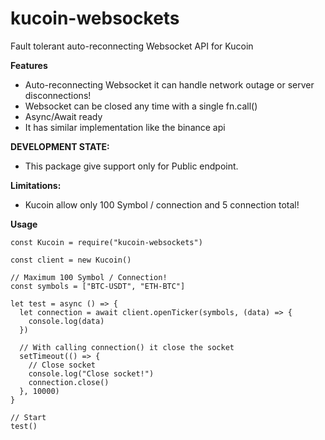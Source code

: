 # kucoin-websockets

Fault tolerant auto-reconnecting Websocket API for Kucoin

**Features**
- Auto-reconnecting Websocket it can handle network outage or server disconnections!
- Websocket can be closed any time with a single fn.call()
- Async/Await ready
- It has similar implementation like the binance api

**DEVELOPMENT STATE:**
- This package give support only for Public endpoint.

**Limitations:**
- Kucoin allow only 100 Symbol / connection and 5 connection total!


**Usage**

```
const Kucoin = require("kucoin-websockets")

const client = new Kucoin()

// Maximum 100 Symbol / Connection!
const symbols = ["BTC-USDT", "ETH-BTC"]

let test = async () => {
  let connection = await client.openTicker(symbols, (data) => {
    console.log(data)
  })

  // With calling connection() it close the socket
  setTimeout(() => {
    // Close socket
    console.log("Close socket!")
    connection.close()
  }, 10000)
}

// Start
test()

```
